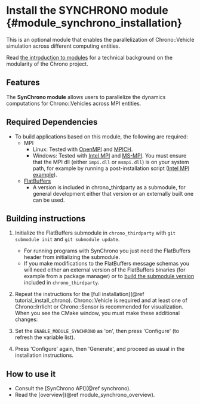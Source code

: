 Install the SYNCHRONO module   {#module_synchrono_installation}
===============================

This is an optional module that enables the parallelization of Chrono::Vehicle simulation across different computing entities.

Read [the introduction to modules](modularity.html) for a technical
background on the modularity of the Chrono project.


## Features

The **SynChrono module** allows users to parallelize the dynamics computations for Chrono::Vehicles across MPI entities.


## Required Dependencies

- To build applications based on this module, the following are required:
  * MPI
    - Linux: Tested with [OpenMPI](https://www.open-mpi.org/) and [MPICH](https://www.mpich.org/).
    - Windows: Tested with [Intel MPI](https://software.intel.com/en-us/mpi-library/choose-download/windows) and [MS-MPI](https://docs.microsoft.com/en-us/message-passing-interface/microsoft-mpi). You must ensure that the MPI dll (either `impi.dll` or `msmpi.dll`) is on your system path, for example by running a post-installation script ([Intel MPI example](https://software.intel.com/content/www/us/en/develop/documentation/mpi-developer-guide-windows/top/installation-and-prerequisites/prerequisite-steps.html)).
  * [FlatBuffers](http://google.github.io/flatbuffers/) 
    - A version is included in chrono_thirdparty as a submodule, for general development either that version or an externally built one can be used.

## Building instructions

1. Initialize the FlatBuffers submodule in `chrono_thirdparty` with `git submodule init` and `git submodule update`. 
    - For running programs with SynChrono you just need the FlatBuffers header from initializing the submodule.
    - If you make modifications to the FlatBuffers message schemas you will need either an external version of the FlatBuffers binaries (for example from a package manager) or to [build the submodule version](https://google.github.io/flatbuffers/flatbuffers_guide_building.html) included in `chrono_thirdparty`.

2. Repeat the instructions for the [full installation](@ref tutorial_install_chrono). Chrono::Vehicle is required and at least one of Chrono::Irrlicht or Chrono::Sensor is recommended for visualization. When you see the CMake window, you must make these additional changes:

3. Set the `ENABLE_MODULE_SYNCHRONO` as 'on', then press 'Configure' (to refresh the variable list).

4. Press 'Configure' again, then 'Generate', and proceed as usual in the installation instructions.


## How to use it

- Consult the [SynChrono API](@ref synchrono).
- Read the [overview](@ref module_synchrono_overview).
